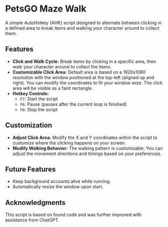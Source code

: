 # PetsGO Maze Walk

A simple AutoHotkey (AHK) script designed to alternate between clicking in a defined area to break items and walking your character around to collect them.

## Features
- **Click and Walk Cycle:** Break items by clicking in a specific area, then walk your character around to collect the items.
- **Customizable Click Area:** Default area is based on a 1920x1080 resolution with the window positioned at the top-left (aligned up and right). You can modify the coordinates to fit your window wize. The click area will be visible as a faint rectangle.
- **Hotkey Controls:**
  - `F7`: Start the script
  - `F6`: Pause (pauses after the current loop is finished)
  - `F8`: Stop the script

## Customization
- **Adjust Click Area:** Modify the X and Y coordinates within the script to customize where the clicking happens on your screen.
- **Modify Walking Behavior:** The walking pattern is customizable. You can adjust the movement directions and timings based on your preferences.

## Future Features
- Keep background accounts alive while running.
- Automatically resize the window upon start.

## Acknowledgments
This script is based on found code and was further improved with assistance from ChatGPT.
